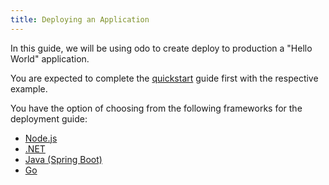 ```yaml
---
title: Deploying an Application
---
```


In this guide, we will be using odo to create deploy to production a "Hello World" application.

You are expected to complete the [quickstart](../../quickstart) guide first with the respective example.

You have the option of choosing from the following frameworks for the deployment guide:
* [Node.js](nodejs)
* [.NET](dotnet)
* [Java (Spring Boot)](java)
* [Go](go)
